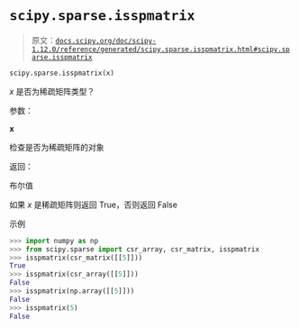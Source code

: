 # `scipy.sparse.isspmatrix`

> 原文：[`docs.scipy.org/doc/scipy-1.12.0/reference/generated/scipy.sparse.isspmatrix.html#scipy.sparse.isspmatrix`](https://docs.scipy.org/doc/scipy-1.12.0/reference/generated/scipy.sparse.isspmatrix.html#scipy.sparse.isspmatrix)

```py
scipy.sparse.isspmatrix(x)
```

*x* 是否为稀疏矩阵类型？

参数：

**x**

检查是否为稀疏矩阵的对象

返回：

布尔值

如果 *x* 是稀疏矩阵则返回 True，否则返回 False

示例

```py
>>> import numpy as np
>>> from scipy.sparse import csr_array, csr_matrix, isspmatrix
>>> isspmatrix(csr_matrix([[5]]))
True
>>> isspmatrix(csr_array([[5]]))
False
>>> isspmatrix(np.array([[5]]))
False
>>> isspmatrix(5)
False 
```
